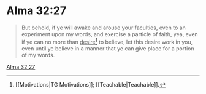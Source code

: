# Alma 32:27

> But behold, if ye will awake and arouse your faculties, even to an experiment upon my words, and exercise a particle of faith, yea, even if ye can no more than <u>desire</u>[^a] to believe, let this desire work in you, even until ye believe in a manner that ye can give place for a portion of my words.

[Alma 32:27](https://www.churchofjesuschrist.org/study/scriptures/bofm/alma/32?lang=eng&id=p27#p27)


[^a]: [[Motivations|TG Motivations]]; [[Teachable|Teachable]].  
